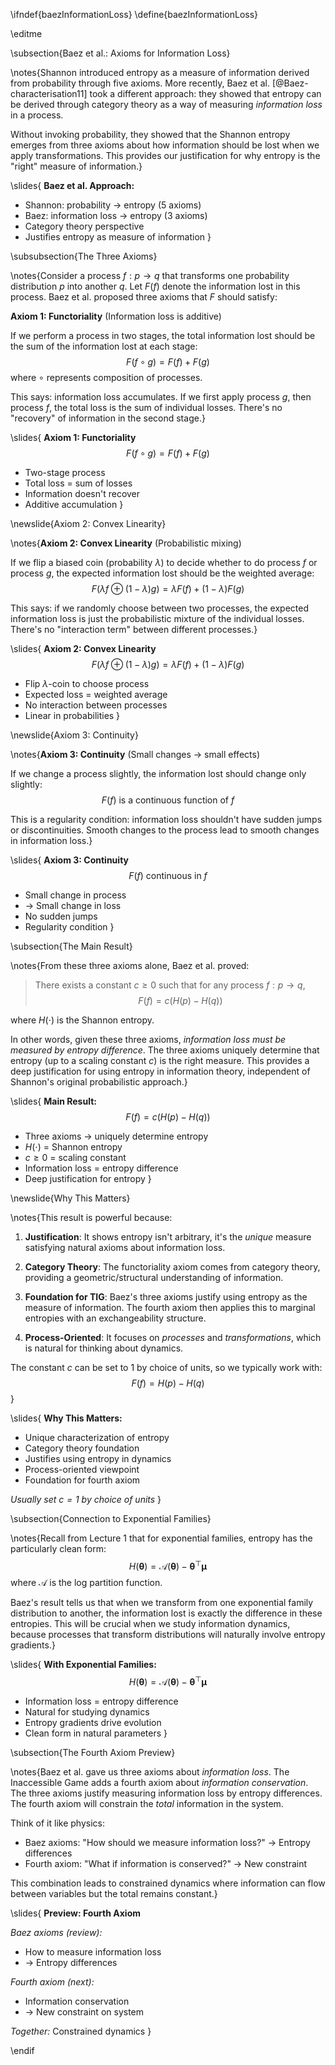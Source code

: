 \ifndef{baezInformationLoss}
\define{baezInformationLoss}

\editme

\subsection{Baez et al.: Axioms for Information Loss}

\notes{Shannon introduced entropy as a measure of information derived from probability through five axioms. More recently, Baez et al. [@Baez-characterisation11] took a different approach: they showed that entropy can be derived through category theory as a way of measuring *information loss* in a process.

Without invoking probability, they showed that the Shannon entropy emerges from three axioms about how information should be lost when we apply transformations. This provides our justification for why entropy is the "right" measure of information.}

\slides{
**Baez et al. Approach:**
* Shannon: probability → entropy (5 axioms)
* Baez: information loss → entropy (3 axioms)
* Category theory perspective
* Justifies entropy as measure of information
}

\subsubsection{The Three Axioms}

\notes{Consider a process $f: p \rightarrow q$ that transforms one probability distribution $p$ into another $q$. Let $F(f)$ denote the information lost in this process. Baez et al. proposed three axioms that $F$ should satisfy:

**Axiom 1: Functoriality** (Information loss is additive)

If we perform a process in two stages, the total information lost should be the sum of the information lost at each stage:
$$
F(f \circ g) = F(f) + F(g)
$$
where $\circ$ represents composition of processes.

This says: information loss accumulates. If we first apply process $g$, then process $f$, the total loss is the sum of individual losses. There's no "recovery" of information in the second stage.}

\slides{
**Axiom 1: Functoriality**
$$
F(f \circ g) = F(f) + F(g)
$$
* Two-stage process
* Total loss = sum of losses
* Information doesn't recover
* Additive accumulation
}

\newslide{Axiom 2: Convex Linearity}

\notes{**Axiom 2: Convex Linearity** (Probabilistic mixing)

If we flip a biased coin (probability $\lambda$) to decide whether to do process $f$ or process $g$, the expected information lost should be the weighted average:
$$
F(\lambda f \oplus (1-\lambda)g) = \lambda F(f) + (1-\lambda)F(g)
$$

This says: if we randomly choose between two processes, the expected information loss is just the probabilistic mixture of the individual losses. There's no "interaction term" between different processes.}

\slides{
**Axiom 2: Convex Linearity**
$$
F(\lambda f \oplus (1-\lambda)g) = \lambda F(f) + (1-\lambda)F(g)
$$
* Flip $\lambda$-coin to choose process
* Expected loss = weighted average
* No interaction between processes
* Linear in probabilities
}

\newslide{Axiom 3: Continuity}

\notes{**Axiom 3: Continuity** (Small changes → small effects)

If we change a process slightly, the information lost should change only slightly:
$$
F(f) \text{ is a continuous function of } f
$$

This is a regularity condition: information loss shouldn't have sudden jumps or discontinuities. Smooth changes to the process lead to smooth changes in information loss.}

\slides{
**Axiom 3: Continuity**
$$
F(f) \text{ continuous in } f
$$
* Small change in process
* → Small change in loss
* No sudden jumps
* Regularity condition
}

\subsection{The Main Result}

\notes{From these three axioms alone, Baez et al. proved:

> There exists a constant $c \geq 0$ such that for any process $f: p \rightarrow q$,
> $$
> F(f) = c(H(p) - H(q))
> $$

where $H(\cdot)$ is the Shannon entropy.

In other words, given these three axioms, *information loss must be measured by entropy difference*. The three axioms uniquely determine that entropy (up to a scaling constant $c$) is the right measure. This provides a deep justification for using entropy in information theory, independent of Shannon's original probabilistic approach.}

\slides{
**Main Result:**
$$
F(f) = c(H(p) - H(q))
$$
* Three axioms → uniquely determine entropy
* $H(\cdot)$ = Shannon entropy
* $c \geq 0$ = scaling constant
* Information loss = entropy difference
* Deep justification for entropy
}

\newslide{Why This Matters}

\notes{This result is powerful because:

1. **Justification**: It shows entropy isn't arbitrary, it's the *unique* measure satisfying natural axioms about information loss.

2. **Category Theory**: The functoriality axiom comes from category theory, providing a geometric/structural understanding of information.

3. **Foundation for TIG**: Baez's three axioms justify using entropy as the measure of information. The fourth axiom then applies this to marginal entropies with an exchangeability structure. 

4. **Process-Oriented**: It focuses on *processes* and *transformations*, which is natural for thinking about dynamics.

The constant $c$ can be set to 1 by choice of units, so we typically work with:
$$
F(f) = H(p) - H(q)
$$}

\slides{
**Why This Matters:**
* Unique characterization of entropy
* Category theory foundation
* Justifies using entropy in dynamics
* Process-oriented viewpoint
* Foundation for fourth axiom

*Usually set $c=1$ by choice of units*
}

\subsection{Connection to Exponential Families}

\notes{Recall from Lecture 1 that for exponential families, entropy has the particularly clean form:
$$
H(\boldsymbol{\theta}) = \mathcal{A}(\boldsymbol{\theta}) - \boldsymbol{\theta}^\top \boldsymbol{\mu}
$$
where $\mathcal{A}$ is the log partition function.

Baez's result tells us that when we transform from one exponential family distribution to another, the information lost is exactly the difference in these entropies. This will be crucial when we study information dynamics, because processes that transform distributions will naturally involve entropy gradients.}

\slides{
**With Exponential Families:**
$$
H(\boldsymbol{\theta}) = \mathcal{A}(\boldsymbol{\theta}) - \boldsymbol{\theta}^\top \boldsymbol{\mu}
$$
* Information loss = entropy difference
* Natural for studying dynamics
* Entropy gradients drive evolution
* Clean form in natural parameters
}

\subsection{The Fourth Axiom Preview}

\notes{Baez et al. gave us three axioms about *information loss*. The Inaccessible Game adds a fourth axiom about *information conservation*. The three axioms justify measuring information loss by entropy differences. The fourth axiom will constrain the *total* information in the system.

Think of it like physics:
- Baez axioms: "How should we measure information loss?" → Entropy differences
- Fourth axiom: "What if information is conserved?" → New constraint

This combination leads to constrained dynamics where information can flow between variables but the total remains constant.}

\slides{
**Preview: Fourth Axiom**

*Baez axioms (review):*
* How to measure information loss
* → Entropy differences

*Fourth axiom (next):*
* Information conservation
* → New constraint on system

*Together:* Constrained dynamics
}

\endif

